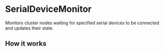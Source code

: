# SerialDeviceMonitor

Monitors cluster nodes waiting for specified serial devices to be connected and updates their state.

<!-- toc -->

## How it works

